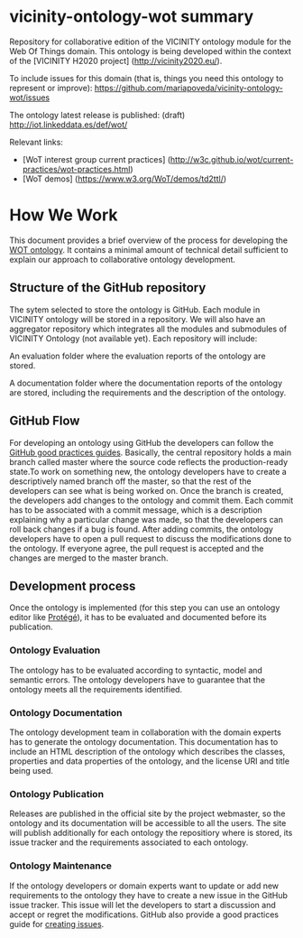 # vicinity-ontology-wot summary
Repository for collaborative edition of the VICINITY ontology module for the Web Of Things domain. This ontology is being developed within the context of the [VICINITY H2020 project] (http://vicinity2020.eu/).

To include issues for this domain (that is, things you need this ontology to represent or improve): https://github.com/mariapoveda/vicinity-ontology-wot/issues

The ontology latest release is published: (draft) http://iot.linkeddata.es/def/wot/

Relevant links:

- [WoT interest group current practices] (http://w3c.github.io/wot/current-practices/wot-practices.html)
- [WoT demos] (https://www.w3.org/WoT/demos/td2ttl/)

# How We Work
This document provides a brief overview of the process for developing the [WOT ontology](http://iot.linkeddata.es/def/wot/). It contains a minimal amount of technical detail sufficient to explain our approach to collaborative ontology development.

## Structure of the GitHub repository

The sytem selected to store the ontology is GitHub. Each module in VICINITY ontology will be stored in a repository. We will also have an aggregator repository which integrates all the modules and submodules of VICINITY Ontology (not available yet). Each repository will include:

An evaluation folder where the evaluation reports of the ontology are stored.

A documentation folder where the documentation reports of the ontology are stored, including the requirements and the description of the ontology.

## GitHub Flow

For developing an ontology using GitHub the developers can follow the [GitHub good practices guides](https://guides.github.com/). Basically, the central repository holds a main branch called master where the source code reflects the production-ready state.To work on something new, the ontology developers have to create a descriptively named branch off the master, so that the rest of the developers can see what is being worked on. Once the branch is created, the developers add changes to the ontology and commit them. Each commit has to be associated with a commit message, which is a description explaining why a particular change was made, so that the developers can roll back changes if a bug is found. After adding commits, the ontology developers have to open a pull request to discuss the modifications done to the ontology. If everyone agree, the pull request is accepted and the changes are merged to the master branch.

## Development process

Once the ontology is implemented (for this step you can use an ontology editor like [Protégé](http://protege.stanford.edu/)), it has to be evaluated and documented before its publication.

### Ontology Evaluation
The ontology has to be evaluated according to syntactic, model and semantic errors. The ontology developers have to guarantee that the ontology meets all the requirements identified.

### Ontology Documentation

The ontology development team in collaboration with the domain experts has to generate the ontology documentation. This documentation has to include an HTML description of the ontology which describes the classes, properties and data properties of the ontology, and the license URI and title being used.

### Ontology Publication

Releases are published in the official site by the project webmaster, so the ontology and its documentation will be accessible to all the users. The site will publish additionally for each ontology the repositiory where is stored, its issue tracker and the requirements associated to each ontology.

### Ontology Maintenance
If the ontology developers or domain experts want to update or add new requirements to the ontology they have to create a new issue in the GitHub issue tracker. This issue will let the developers to start a discussion and accept or regret the modifications. GitHub also provide a good practices guide for [creating issues](https://guides.github.com/features/issues/). 
